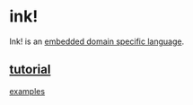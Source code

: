 # ink!

Ink! is an [embedded domain specific language](https://wiki.haskell.org/Embedded_domain_specific_language).

## [tutorial](https://use.ink/docs/v5/getting-started/creating-an-ink-project)

[examples](https://github.com/use-ink/ink-examples)
